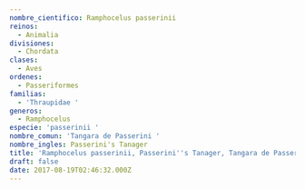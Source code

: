 ```yaml
---
nombre_cientifico: Ramphocelus passerinii
reinos:
  - Animalia
divisiones:
  - Chordata
clases:
  - Aves
ordenes:
  - Passeriformes
familias:
  - 'Thraupidae '
generos:
  - Ramphocelus
especie: 'passerinii '
nombre_comun: 'Tangara de Passerini '
nombre_ingles: Passerini's Tanager
title: 'Ramphocelus passerinii, Passerini''s Tanager, Tangara de Passerini '
draft: false
date: 2017-08-19T02:46:32.000Z
---
```


